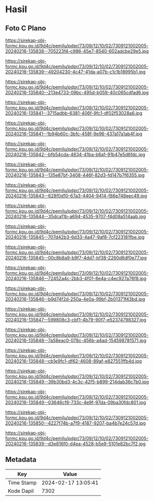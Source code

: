 # Hasil

## Foto C Plano

https://sirekap-obj-formc.kpu.go.id/9d4c/pemilu/pdpr/73/09/12/10/02/7309121002005-20240216-135838--705223f4-c986-45e7-8540-602adcbe29e5.jpg

https://sirekap-obj-formc.kpu.go.id/9d4c/pemilu/pdpr/73/09/12/10/02/7309121002005-20240216-135839--49204230-4c47-41da-a07b-c1c1b18995b1.jpg

https://sirekap-obj-formc.kpu.go.id/9d4c/pemilu/pdpr/73/09/12/10/02/7309121002005-20240216-135840--213e4733-09bc-495d-b059-40c065cdfad6.jpg

https://sirekap-obj-formc.kpu.go.id/9d4c/pemilu/pdpr/73/09/12/10/02/7309121002005-20240216-135841--3715adbb-6381-406f-9fc1-df02f53028a6.jpg

https://sirekap-obj-formc.kpu.go.id/9d4c/pemilu/pdpr/73/09/12/10/02/7309121002005-20240216-135841--1b94b60c-3bfc-458f-9e96-437a17a1ab4f.jpg

https://sirekap-obj-formc.kpu.go.id/9d4c/pemilu/pdpr/73/09/12/10/02/7309121002005-20240216-135842--bfb54cda-4834-41ba-b6a1-91b47e5d6fdc.jpg

https://sirekap-obj-formc.kpu.go.id/9d4c/pemilu/pdpr/73/09/12/10/02/7309121002005-20240216-135843--135e87bf-3408-446f-82d3-fd147b7f6355.jpg

https://sirekap-obj-formc.kpu.go.id/9d4c/pemilu/pdpr/73/09/12/10/02/7309121002005-20240216-135843--628f0d10-67a3-4404-9414-f86e748eec49.jpg

https://sirekap-obj-formc.kpu.go.id/9d4c/pemilu/pdpr/73/09/12/10/02/7309121002005-20240216-135844--35dca11b-a694-4535-9707-f4d08a514aab.jpg

https://sirekap-obj-formc.kpu.go.id/9d4c/pemilu/pdpr/73/09/12/10/02/7309121002005-20240216-135845--707d42b3-6d33-4a47-9af8-7cf223181fbe.jpg

https://sirekap-obj-formc.kpu.go.id/9d4c/pemilu/pdpr/73/09/12/10/02/7309121002005-20240216-135845--00c8b8a9-b9f7-4dd7-bf38-2260d6df0e77.jpg

https://sirekap-obj-formc.kpu.go.id/9d4c/pemilu/pdpr/73/09/12/10/02/7309121002005-20240216-135846--72452a4c-2bb3-4f01-8e4a-c4ec927a76f8.jpg

https://sirekap-obj-formc.kpu.go.id/9d4c/pemilu/pdpr/73/09/12/10/02/7309121002005-20240216-135846--b9d74f2d-250a-4e0a-99bf-2b01371f43bd.jpg

https://sirekap-obj-formc.kpu.go.id/9d4c/pemilu/pdpr/73/09/12/10/02/7309121002005-20240216-135847--599808c3-cbf1-4b79-90f7-e52374798327.jpg

https://sirekap-obj-formc.kpu.go.id/9d4c/pemilu/pdpr/73/09/12/10/02/7309121002005-20240216-135848--7a58eac0-078c-456b-a4ad-154598781571.jpg

https://sirekap-obj-formc.kpu.go.id/9d4c/pemilu/pdpr/73/09/12/10/02/7309121002005-20240216-135848--cb1e9fc1-df62-4608-89af-e827551ffb4d.jpg

https://sirekap-obj-formc.kpu.go.id/9d4c/pemilu/pdpr/73/09/12/10/02/7309121002005-20240216-135849--39b30bd3-4c3c-42f5-b899-214dab36c7b0.jpg

https://sirekap-obj-formc.kpu.go.id/9d4c/pemilu/pdpr/73/09/12/10/02/7309121002005-20240216-135849--03646cf6-733c-4e9f-97da-09ba30fdc801.jpg

https://sirekap-obj-formc.kpu.go.id/9d4c/pemilu/pdpr/73/09/12/10/02/7309121002005-20240216-135850--4227f74b-a7f9-4187-9207-ba4b7e24c57d.jpg

https://sirekap-obj-formc.kpu.go.id/9d4c/pemilu/pdpr/73/09/12/10/02/7309121002005-20240216-135839--d3e816f0-d4ea-4528-b5e9-5101e82bc7f2.jpg


## Metadata

| Key        | Value               |
| ---------- | ------------------- |
| Time Stamp | 2024-02-17 13:05:41 |
| Kode Dapil | 7302                |




